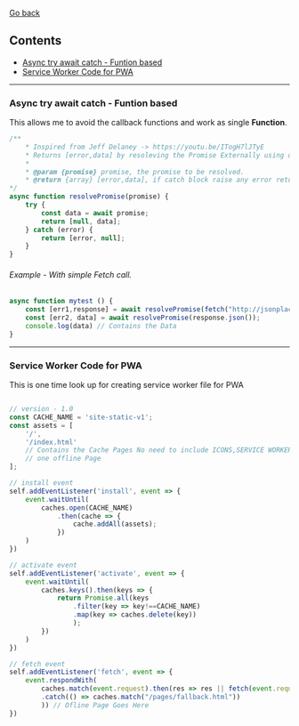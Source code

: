 [Go back](./../README.md)

## Contents
* [Async try await catch - Funtion based](#async-try-await-catch---funtion-based)
* [Service Worker Code for PWA](#service-worker-code-for-pwa)


---

### Async try await catch - Funtion based
This allows me to avoid the callback functions and work as single **Function**.

```javascript
/**
    * Inspired from Jeff Delaney -> https://youtu.be/ITogH7lJTyE
    * Returns [error,data] by resoleving the Promise Externally using one try catch
    * 
    * @param {promise} promise, the promise to be resolved.
    * @return {array} [error,data], if catch block raise any error returns [error,null] else [null,data]
*/
async function resolvePromise(promise) {
    try {
        const data = await promise;
        return [null, data];
    } catch (error) {
        return [error, null];
    }
}
```

###### Example - With simple Fetch call.
```javascript
async function mytest () {
    const [err1,response] = await resolvePromise(fetch("http://jsonplaceholder.typicode.com/albums"));
    const [err2, data] = await resolvePromise(response.json());
    console.log(data) // Contains the Data
}
```


---

### Service Worker Code for PWA
This is one time look up for creating service worker file for PWA

```javascript

// version - 1.0
const CACHE_NAME = 'site-static-v1';
const assets = [
    '/',
    '/index.html'
    // Contains the Cache Pages No need to include ICONS,SERVICE WORKER and MANIFEST FILE
    // one offline Page
];

// install event
self.addEventListener('install', event => {
    event.waitUntil(
        caches.open(CACHE_NAME)
            .then(cache => {
                cache.addAll(assets);
            })
    )
})

// activate event
self.addEventListener('activate', event => {
    event.waitUntil(
        caches.keys().then(keys => {
            return Promise.all(keys
                .filter(key => key!==CACHE_NAME)
                .map(key => caches.delete(key))
                );
        })
    )
})

// fetch event
self.addEventListener('fetch', event => {
    event.respondWith(
        caches.match(event.request).then(res => res || fetch(event.request)
        .catch(() => caches.match("/pages/fallback.html"))
        )) // Ofline Page Goes Here
})

```
